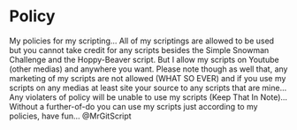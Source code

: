 # Policy
My policies for my scripting...
All of my scriptings are allowed to be used but you cannot take credit for any scripts besides the Simple Snowman Challenge and the Hoppy-Beaver script. But I allow my scripts on Youtube (other medias) and anywhere you want. Please note though as well that, any marketing of my scripts are not allowed (WHAT SO EVER) and if you use my scripts on any medias at least site your source to any scripts that are mine...
Any violaters of policy will be unable to use my scripts (Keep That In Note)...
Without a further-of-do you can use my scripts just according to my policies, have fun...
@MrGitScript

